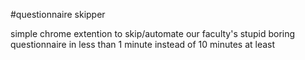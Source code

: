 #questionnaire skipper

simple chrome extention to skip/automate our faculty's stupid boring questionnaire in less than 1 minute instead of 10 minutes at least
